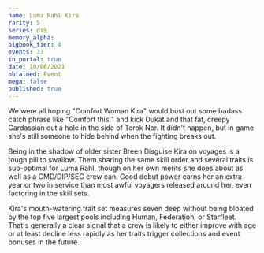```yaml
---
name: Luma Rahl Kira
rarity: 5
series: ds9
memory_alpha:
bigbook_tier: 4
events: 33
in_portal: true
date: 10/06/2021
obtained: Event
mega: false
published: true
---
```


We were all hoping "Comfort Woman Kira" would bust out some badass catch phrase like "Comfort this!" and kick Dukat and that fat, creepy Cardassian out a hole in the side of Terok Nor. It didn't happen, but in game she's still someone to hide behind when the fighting breaks out.

Being in the shadow of older sister Breen Disguise Kira on voyages is a tough pill to swallow. Them sharing the same skill order and several traits is sub-optimal for Luma Rahl, though on her own merits she does about as well as a CMD/DIP/SEC crew can. Good debut power earns her an extra year or two in service than most awful voyagers released around her, even factoring in the skill sets.

Kira's mouth-watering trait set measures seven deep without being bloated by the top five largest pools including Human, Federation, or Starfleet. That's generally a clear signal that a crew is likely to either improve with age or at least decline less rapidly as her traits trigger collections and event bonuses in the future.
